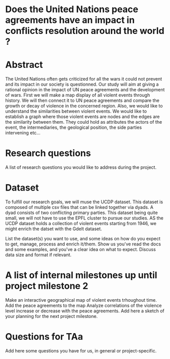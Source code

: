 # Does the United Nations peace agreements have an impact in conflicts resolution around the world ?

# Abstract
The United Nations often gets criticized for all the wars it could not prevent and its impact in our society is questionned. Our study will aim at giving a rational opinion in the impact of UN peace agreements and the development of wars. First we will make a map display of all violent events through history. We will then connect it to UN peace agreements and compare the growth or decay of violence in the concerned region. Also, we would like to understand the similarities between violent events. We would like to establish a graph where those violent events are nodes and the edges are the similarity between them. They could hold as attributes the actors of the event, the intermediaries, the geological position, the side parties intervening etc...

# Research questions
A list of research questions you would like to address during the project. 

# Dataset
To fulfill our research goals, we will muse the UCDP dataset. This dataset is composed of multiple csv files that can be linked together via dyads. A dyad consists of two conflicting primary parties. This dataset being quite small, we will not have to use the EPFL cluster to pursue our studies. AS the UCDP dataset holds a collection of violent events starting from 1946, we might enrich the datset with the Gdelt dataset.

List the dataset(s) you want to use, and some ideas on how do you expect to get, manage, process and enrich it/them. Show us you've read the docs and some examples, and you've a clear idea on what to expect. Discuss data size and format if relevant.

# A list of internal milestones up until project milestone 2
Make an interactive geographical map of violent events trhoughout time.
Add the peace agreements to the map
Analyze correlations of the violence level increase or decrease with the peace agreements.
Add here a sketch of your planning for the next project milestone.

# Questions for TAa
Add here some questions you have for us, in general or project-specific.
